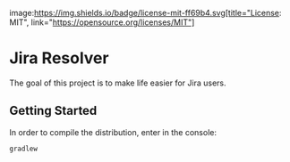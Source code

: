 image:https://img.shields.io/badge/license-mit-ff69b4.svg[title="License: MIT", link="https://opensource.org/licenses/MIT"]

# Jira Resolver

The goal of this project is to make life easier for Jira users.

## Getting Started

In order to compile the distribution, enter in the console:
```
gradlew
```
